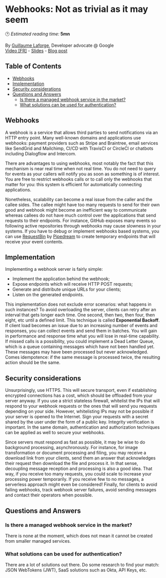 # Webhooks: Not as trivial as it may seem
🕑 *Estimated reading time:* **5mn**

By [Guillaume Laforge](https://twitter.com/glaforge), Developer advocate @ Google  
[Video \[FR\]](https://www.youtube.com/watch?v=DRf7-dmhNHA) - [Slides](https://speakerdeck.com/glaforge/implementing-webhooks-not-as-trivial-as-it-may-seem) - [Blog post](https://glaforge.appspot.com/article/implementing-webhooks-not-as-trivial-as-it-may-seem)

## Table of Contents  
  * [Webhooks](#webhooks)
  * [Implementation](#implementation)
  * [Security considerations](#security-considerations)
  * [Questions and Answers](#questions-and-answers)
    + [Is there a managed webhook service in the market?](#is-there-a-managed-webhook-service-in-the-market)
    + [What solutions can be used for authentication?](#what-solutions-can-be-used-for-authentication)

## Webhooks

A webhook is a service that allows third parties to send notifications via an HTTP entry point. Many well-known domains and applications use webhooks: payment providers such as Stripe and Braintree, email services like SendGrid and Mailchimp, CI/CD with TravisCI or CircleCI or chatbots including Dialogflow and Intercom.

There are advantages to using webhooks, most notably the fact that this mechanism is near real time when not real time. You do not need to query for events as your callers will notify you as soon as something is of interest. You are free to restrict webhooks calls or to call only the webhooks that matter for you: this system is efficient for automatically connecting applications.

Nonetheless, scalability can become a real issue from the caller and the callee sides. The callee might have too many requests to send for their own good and webhook might become an inefficient way to communicate whereas callees do not have much control over the applications that send requests to their endpoints. For instance, GitHub exposes many events so following active repositories through webhooks may cause slowness in your systems. If you have to debug or implement webhooks based systems, you can use [RequestBin](https://requestbin.net/) by [Pipedream](https://pipedream.com/) to create temporary endpoints that will receive your event contents.

## Implementation

Implementing a webhook server is fairly simple:
- Implement the application behind the webhook;
- Expose endpoints which will receive HTTP POST requests;
- Generate and distribute unique URLs for your clients;
- Listen on the generated endpoints.

This implementation does not exclude error scenarios: what happens in such instances? To avoid overloading the server, clients can retry after an interval that gets longer each time. One second, then two, then four, then eight, etc until a defined limit. This technique is called **Exponential Backoff**. If client load becomes an issue due to an increasing number of events and responses, you can collect events and send them in batches. You will gain in performance and response time what you will lose in real-time capability. If missed calls is a possibility, you could implement a Dead Letter Queue, which is a queue containing messages which have not been handled yet. These messages may have been processed but never acknowledged. Comes idempotence: if the same message is processed twice, the resulting action should be the same.

## Security considerations

Unsurprisingly, use HTTPS. This will secure transport, even if establishing encrypted connections has a cost, which should be offloaded from your server anyway. If you use a strict stateless firewall, whitelist the IPs that will respond to your webhook requests or the ones that will send you requests depending on your side. However, whitelisting IPs may not be possible if your server is opened to the Internet. Sign your requests with a secret shared by the user under the form of a public key. Integrity verification is important. In the same domain, authentication and authorization techniques can be applied as well to secure your webhooks.

Since servers must respond as fast as possible, it may be wise to do background processing, asynchronously. For instance, for image transformation or document processing and filing, you may receive a download link from your clients, send them an answer that acknowledges their request then download the file and process it. In that sense, decoupling message reception and processing is also a good idea. That way, if you receive too many requests, you could scale to increase your processing power temporarily. If you receive few to no messages, a serverless approach might even be considered! Finally, for clients to avoid failing webhooks, track webhook server failures, avoid sending messages and contact their operators when possible.

## Questions and Answers

### Is there a managed webhook service in the market?

There is none at the moment, which does not mean it cannot be created from smaller managed services.

### What solutions can be used for authentication?

There are a lot of solutions out there. Do some research to find your match: JSON WebTokens (JWT), SaaS solutions such as Okta, API Keys, etc.